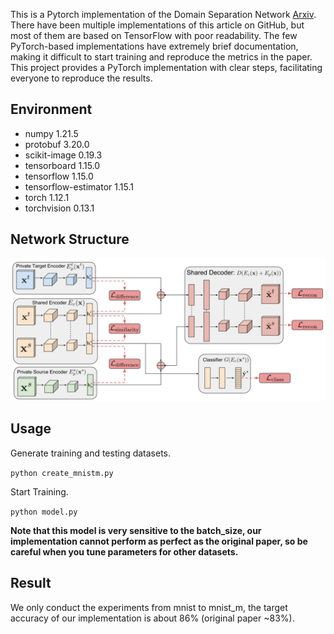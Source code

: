 This is a Pytorch implementation of the Domain Separation Network [Arxiv](https://arxiv.org/abs/1608.06019). There have been multiple implementations of this article on GitHub, but most of them are based on TensorFlow with poor readability. The few PyTorch-based implementations have extremely brief documentation, making it difficult to start training and reproduce the metrics in the paper. This project provides a PyTorch implementation with clear steps, facilitating everyone to reproduce the results.

## Environment
- numpy                1.21.5
- protobuf             3.20.0
- scikit-image         0.19.3
- tensorboard          1.15.0
- tensorflow           1.15.0
- tensorflow-estimator 1.15.1
- torch                1.12.1
- torchvision          0.13.1

## Network Structure

![model](./extra/model.jpg)

## Usage
Generate training and testing datasets.

`python create_mnistm.py`

Start Training.

`python model.py`

**Note that this model is very sensitive to the batch_size, our implementation cannot perform as perfect as the
original paper, so be careful when you tune parameters for other datasets.** 

## Result

We only conduct the experiments from mnist to mnist_m, the target accuracy of our implementation is about 86% (original
paper ~83%).
